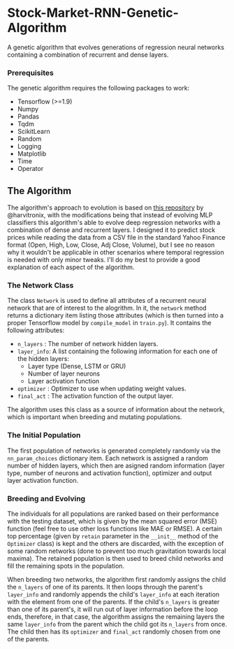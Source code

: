 # Stock-Market-RNN-Genetic-Algorithm
A genetic algorithm that evolves generations of regression neural networks containing a combination of recurrent and dense layers. 

### Prerequisites
The genetic algorithm requires the following packages to work:

- Tensorflow (>=1.9)
- Numpy 
- Pandas 
- Tqdm
- ScikitLearn
- Random 
- Logging
- Matplotlib
- Time 
- Operator

## The Algorithm
The algorithm's approach to evolution is based on [this repository](https://github.com/harvitronix/neural-network-genetic-algorithm) by @harvitronix, with the modifications being that instead of evolving MLP classifiers this algorithm's able to evolve deep regression networks with a combination of dense and recurrent layers. I designed it to predict stock prices while reading the data from a CSV file in the standard Yahoo Finance format (Open, High, Low, Close, Adj Close, Volume), but I see no reason why it wouldn't be applicable in other scenarios where temporal regression is needed with only minor tweaks. I'll do my best to provide a good explanation of each aspect of the algorithm.

### The Network Class 
The class `Network` is used to define all attributes of a recurrent neural network that are of interest to the alogrithm. In it, the `network` method returns a dictionary item listing those attributes (which is then turned into a proper Tensorflow model by `compile_model` in `train.py`). It contains the following attributes: 

- `n_layers`  : The number of network hidden layers.
- `layer_info`: A list containing the following information for each one of the hidden layers:
  - Layer type (Dense, LSTM or GRU)
  - Number of layer neurons
  - Layer activation function
- `optimizer` : Optimizer to use when updating weight values.
- `final_act`  : The activation function of the output layer.

The algorithm uses this class as a source of information about the network, which is important when breeding and mutating populations.

### The Initial Population
The first population of networks is generated completely randomly via the `nn_param_choices` dictionary item. Each network is assigned a random number of hidden layers, which then are asigned random information (layer type, number of neurons and activation function), optimizer and output layer activation function. 

### Breeding and Evolving 
The individuals for all populations are ranked based on their performance with the testing dataset, which is given by the mean squared error (MSE) function (feel free to use other loss functions like MAE or RMSE). A certain top percentage (given by `retain` parameter in the `__init__` method of the `Optimizer` class) is kept and the others are discarded, with the exception of some random networks (done to prevent too much gravitation towards local maxima). The retained population is then used to breed child networks and fill the remaining spots in the population.

When breeding two networks, the algorithm first randomly assigns the child the `n_layers` of one of its parents. It then loops through the parent's `layer_info` and randomly appends the child's `layer_info` at each iteration with the element from one of the parents. If the child's `n_layers` is greater than one of its parent's, it will run out of layer information before the loop ends, therefore, in that case, the algorithm assigns the remaining layers the same `layer_info` from the parent which the child got its `n_layers` from once. The child then has its `optimizer` and `final_act` randomly chosen from one of the parents.
